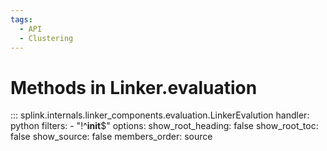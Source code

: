 ```yaml
---
tags:
  - API
  - Clustering
---
```

# Methods in Linker.evaluation

::: splink.internals.linker_components.evaluation.LinkerEvalution
    handler: python
    filters:
      - "!^__init__$"
    options:
      show_root_heading: false
      show_root_toc: false
      show_source: false
      members_order: source
